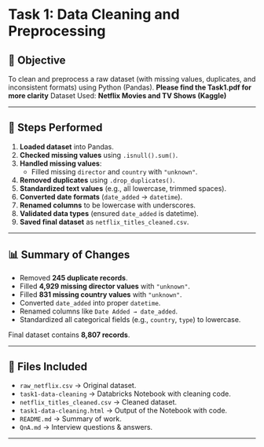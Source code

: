 # Task 1: Data Cleaning and Preprocessing

## 📌 Objective
To clean and preprocess a raw dataset (with missing values, duplicates, and inconsistent formats) using Python (Pandas).
**Please find the Task1.pdf for more clarity**
Dataset Used: **Netflix Movies and TV Shows (Kaggle)**

---

## 🔧 Steps Performed
1. **Loaded dataset** into Pandas.
2. **Checked missing values** using `.isnull().sum()`.
3. **Handled missing values**:
   - Filled missing `director` and `country` with `"unknown"`.
4. **Removed duplicates** using `.drop_duplicates()`.
5. **Standardized text values** (e.g., all lowercase, trimmed spaces).
6. **Converted date formats** (`date_added` → `datetime`).
7. **Renamed columns** to be lowercase with underscores.
8. **Validated data types** (ensured `date_added` is datetime).
9. **Saved final dataset** as `netflix_titles_cleaned.csv`.

---

## 📊 Summary of Changes
- Removed **245 duplicate records**.
- Filled **4,929 missing director values** with `"unknown"`.
- Filled **831 missing country values** with `"unknown"`.
- Converted `date_added` into proper `datetime`.
- Renamed columns like `Date Added → date_added`.
- Standardized all categorical fields (e.g., `country`, `type`) to lowercase.

Final dataset contains **8,807 records**.

---

## 📂 Files Included
- `raw_netflix.csv` → Original dataset.
- `task1-data-cleaning` → Databricks Notebook with cleaning code.
- `netflix_titles_cleaned.csv` → Cleaned dataset.
- `task1-data-cleaning.html` → Output of the Notebook with code.
- `README.md` → Summary of work.
- `QnA.md` → Interview questions & answers.

---


